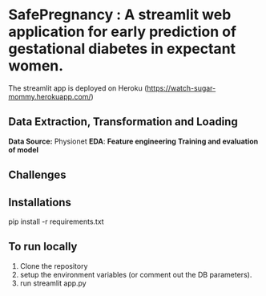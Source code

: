
# SafePregnancy : A streamlit web application for early prediction of gestational diabetes in expectant women.
The streamlit app is deployed on Heroku (https://watch-sugar-mommy.herokuapp.com/) 
## Data Extraction, Transformation and Loading
**Data Source:** Physionet
**EDA**:
**Feature engineering**
**Training and evaluation of model**

## Challenges 

## Installations
pip install -r requirements.txt

## To run locally
1. Clone the repository 
2. setup the environment variables (or comment out the DB parameters).
3. run streamlit app.py

